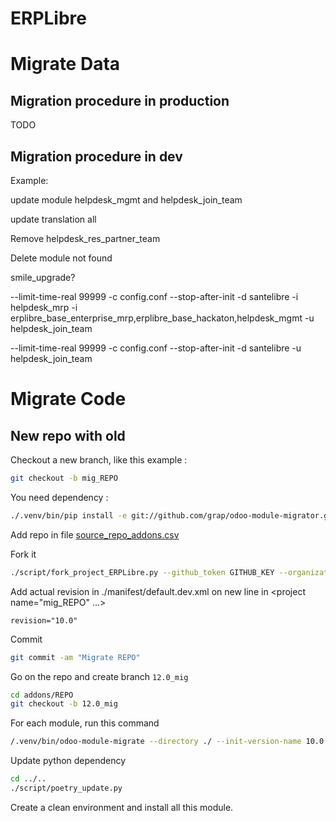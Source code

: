 # ERPLibre

# Migrate Data
## Migration procedure in production

TODO

## Migration procedure in dev

Example:

update module helpdesk_mgmt and helpdesk_join_team

update translation all

Remove helpdesk_res_partner_team

Delete module not found

smile_upgrade?

--limit-time-real 99999 -c config.conf --stop-after-init -d santelibre -i helpdesk_mrp -i erplibre_base_enterprise_mrp,erplibre_base_hackaton,helpdesk_mgmt -u helpdesk_join_team

--limit-time-real 99999 -c config.conf --stop-after-init -d santelibre  -u helpdesk_join_team

# Migrate Code
## New repo with old 
Checkout a new branch, like this example :
```bash
git checkout -b mig_REPO
```

You need dependency : 
```bash
./.venv/bin/pip install -e git://github.com/grap/odoo-module-migrator.git#egg=odoo-module-migrator
```

Add repo in file [source_repo_addons.csv](../source_repo_addons.csv)

Fork it
```bash
./script/fork_project_ERPLibre.py --github_token GITHUB_KEY --organization NAME
```

Add actual revision in ./manifest/default.dev.xml on new line in <project name="mig_REPO" ...>
```
revision="10.0"
```

Commit
```bash
git commit -am "Migrate REPO"
```

Go on the repo and create branch `12.0_mig`
```bash
cd addons/REPO
git checkout -b 12.0_mig
```

For each module, run this command
```bash
/.venv/bin/odoo-module-migrate --directory ./ --init-version-name 10.0 --target-version-name 12.0 --modules module_name
```

Update python dependency
```bash
cd ../..
./script/poetry_update.py
```

Create a clean environment and install all this module.
